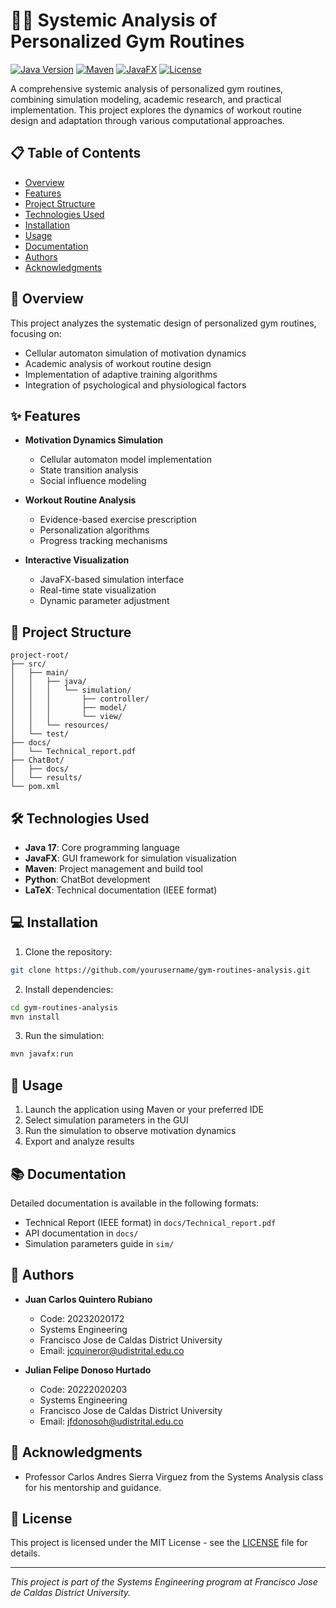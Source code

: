 # 🏋️‍♂️ Systemic Analysis of Personalized Gym Routines

[![Java Version](https://img.shields.io/badge/Java-22-orange.svg)](https://www.oracle.com/java/)
[![Maven](https://img.shields.io/badge/Maven-3.9.9-blue.svg)](https://maven.apache.org/)
[![JavaFX](https://img.shields.io/badge/JavaFX-23.0.1-green.svg)](https://openjfx.io/)
[![License](https://img.shields.io/badge/License-MIT-yellow.svg)](LICENSE)

A comprehensive systemic analysis of personalized gym routines, combining simulation modeling, academic research, and practical implementation. This project explores the dynamics of workout routine design and adaptation through various computational approaches.

## 📋 Table of Contents

- [Overview](#-overview)
- [Features](#-features)
- [Project Structure](#-project-structure)
- [Technologies Used](#-technologies-used)
- [Installation](#-installation)
- [Usage](#-usage)
- [Documentation](#-documentation)
- [Authors](#-authors)
- [Acknowledgments](#-acknowledgments)

## 🎯 Overview

This project analyzes the systematic design of personalized gym routines, focusing on:
- Cellular automaton simulation of motivation dynamics
- Academic analysis of workout routine design
- Implementation of adaptive training algorithms
- Integration of psychological and physiological factors

## ✨ Features

- **Motivation Dynamics Simulation**
  - Cellular automaton model implementation
  - State transition analysis
  - Social influence modeling

- **Workout Routine Analysis**
  - Evidence-based exercise prescription
  - Personalization algorithms
  - Progress tracking mechanisms

- **Interactive Visualization**
  - JavaFX-based simulation interface
  - Real-time state visualization
  - Dynamic parameter adjustment

## 📁 Project Structure

```
project-root/
├── src/
│   ├── main/
│   │   ├── java/
│   │   │   └── simulation/
│   │   │       ├── controller/
│   │   │       ├── model/
│   │   │       └── view/
│   │   └── resources/
│   └── test/
├── docs/
│   └── Technical_report.pdf
├── ChatBot/
│   ├── docs/
│   └── results/
└── pom.xml
```

## 🛠 Technologies Used

- **Java 17**: Core programming language
- **JavaFX**: GUI framework for simulation visualization
- **Maven**: Project management and build tool
- **Python**: ChatBot development
- **LaTeX**: Technical documentation (IEEE format)

## 💻 Installation

1. Clone the repository:
```bash
git clone https://github.com/yourusername/gym-routines-analysis.git
```

2. Install dependencies:
```bash
cd gym-routines-analysis
mvn install
```

3. Run the simulation:
```bash
mvn javafx:run
```

## 🚀 Usage

1. Launch the application using Maven or your preferred IDE
2. Select simulation parameters in the GUI
3. Run the simulation to observe motivation dynamics
4. Export and analyze results

## 📚 Documentation

Detailed documentation is available in the following formats:
- Technical Report (IEEE format) in `docs/Technical_report.pdf`
- API documentation in `docs/`
- Simulation parameters guide in `sim/`

## 👥 Authors

- **Juan Carlos Quintero Rubiano**
  - Code: 20232020172
  - Systems Engineering
  - Francisco Jose de Caldas District University
  - Email: jcquineror@udistrital.edu.co

- **Julian Felipe Donoso Hurtado**
  - Code: 20222020203
  - Systems Engineering
  - Francisco Jose de Caldas District University
  - Email: jfdonosoh@udistrital.edu.co

## 🙏 Acknowledgments

- Professor Carlos Andres Sierra Virguez from the Systems Analysis class for his mentorship and guidance.

## 📄 License

This project is licensed under the MIT License - see the [LICENSE](LICENSE) file for details.

---
*This project is part of the Systems Engineering program at Francisco Jose de Caldas District University.*

